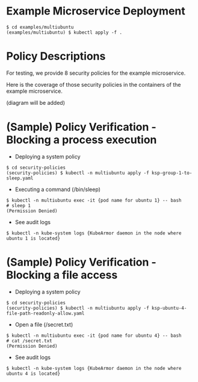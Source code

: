 # Example Microservice Deployment

```
$ cd examples/multiubuntu
(examples/multiubuntu) $ kubectl apply -f .
```

# Policy Descriptions

For testing, we provide 8 security policies for the example microservice.

Here is the coverage of those security policies in the containers of the example microservice.

(diagram will be added)

# (Sample) Policy Verification - Blocking a process execution

* Deploying a system policy

```
$ cd security-policies
(security-policies) $ kubectl -n multiubuntu apply -f ksp-group-1-to-sleep.yaml
```

* Executing a command (/bin/sleep)

```
$ kubectl -n multiubuntu exec -it {pod name for ubuntu 1} -- bash
# sleep 1
(Permission Denied)
```

* See audit logs

```
$ kubectl -n kube-system logs {KubeArmor daemon in the node where ubuntu 1 is located}
```

# (Sample) Policy Verification - Blocking a file access

* Deploying a system policy

```
$ cd security-policies
(security-policies) $ kubectl -n multiubuntu apply -f ksp-ubuntu-4-file-path-readonly-allow.yaml
```

* Open a file (/secret.txt)

```
$ kubectl -n multiubuntu exec -it {pod name for ubuntu 4} -- bash
# cat /secret.txt
(Permission Denied)
```

* See audit logs

```
$ kubectl -n kube-system logs {KubeArmor daemon in the node where ubuntu 4 is located}
```
